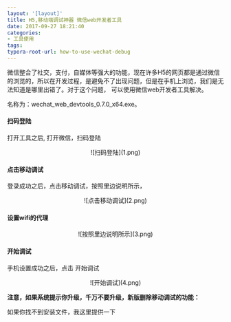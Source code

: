 ```yaml
---
layout: '[layout]'
title: H5,移动端调试神器 微信web开发者工具
date: 2017-09-27 18:21:40
categories:
- 工具使用
tags:
typora-root-url: how-to-use-wechat-debug
---
```


 微信整合了社交，支付，自媒体等强大的功能，现在许多H5的网页都是通过微信的浏览的，所以在开发过程，是避免不了出现问题，但是在手机上浏览，我们是无法知道是哪里出错了。对于这个问题， 可以使用微信web开发者工具解决。

<!-- more -->



名称为：wechat_web_devtools_0.7.0_x64.exe。



#### 扫码登陆

打开工具之后, 打开微信，扫码登陆
<div align=center>
![扫码登陆](1.png)
</div>


#### 点击移动调试

登录成功之后，点击移动调试，按照里边说明所示，
<div align=center>
![点击移动调试](2.png)
</div>


#### 设置wifi的代理
<div align=center>
![按照里边说明所示](3.png)
</div>


#### 开始调试

手机设置成功之后，点击 开始调试
<div align=center>
![开始调试](4.png)
</div>



**注意，如果系统提示你升级，千万不要升级，新版删除移动调试的功能：**

如果你找不到安装文件，我这里提供一下
<div class="github-widget" data-repo="ssttm169/wechat_web_devtools_0.7.0_x64"></div>



